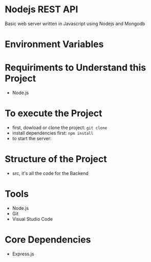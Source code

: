 # Nodejs REST API
Basic web server written in Javascript using Nodejs and Mongodb

# Environment Variables

# Requiriments to Understand this Project
- Node.js

# To execute the Project
- first, dowload or clone the project: `git clone `
- install dependencies first: `npm install`
- to start the server: 

# Structure of the Project
- src, it's all the code for the Backend

# Tools
- Node.js
- Git
- Visual Studio Code

# Core Dependencies
- Express.js